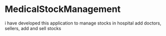 # MedicalStockManagement
i have developed this application to manage stocks in hospital add doctors, sellers, add and sell stocks
